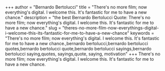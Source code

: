 +++
author = "Bernardo Bertolucci"
title = "There's no more film; now everything's digital. I welcome this. It's fantastic for me to have a new chance."
description = "the best Bernardo Bertolucci Quote: There's no more film; now everything's digital. I welcome this. It's fantastic for me to have a new chance."
slug = "theres-no-more-film-now-everythings-digital-i-welcome-this-its-fantastic-for-me-to-have-a-new-chance"
keywords = "There's no more film; now everything's digital. I welcome this. It's fantastic for me to have a new chance.,bernardo bertolucci,bernardo bertolucci quotes,bernardo bertolucci quote,bernardo bertolucci sayings,bernardo bertolucci saying,quotes, sayings,quote, saying, motivation"
+++
There's no more film; now everything's digital. I welcome this. It's fantastic for me to have a new chance.

